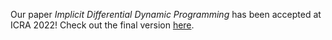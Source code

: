 ---
---


Our paper <em>Implicit Differential Dynamic Programming</em> has been accepted at ICRA 2022!
Check out the final version [here](https://ieeexplore.ieee.org/document/9811647).